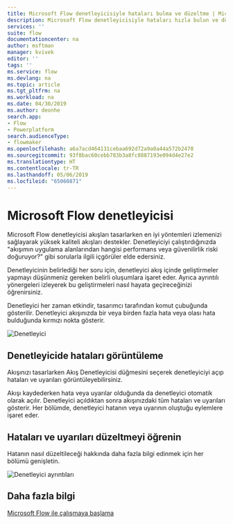 ```yaml
---
title: Microsoft Flow denetleyicisiyle hataları bulma ve düzeltme | Microsoft Docs
description: Microsoft Flow denetleyicisiyle hataları hızla bulun ve düzeltin.
services: ''
suite: flow
documentationcenter: na
author: msftman
manager: kvivek
editor: ''
tags: ''
ms.service: flow
ms.devlang: na
ms.topic: article
ms.tgt_pltfrm: na
ms.workload: na
ms.date: 04/30/2019
ms.author: deonhe
search.app:
- Flow
- Powerplatform
search.audienceType:
- flowmaker
ms.openlocfilehash: a6a7acd464131cebaa692d72a9a0a44a572b2470
ms.sourcegitcommit: 93f8bac60cebb783b3a8fc8887193e094d4e27e2
ms.translationtype: HT
ms.contentlocale: tr-TR
ms.lasthandoff: 05/06/2019
ms.locfileid: "65060871"
---
```

# <a name="the-microsoft-flow-checker"></a>Microsoft Flow denetleyicisi

Microsoft Flow denetleyicisi akışları tasarlarken en iyi yöntemleri izlemenizi sağlayarak yüksek kaliteli akışları destekler. Denetleyiciyi çalıştırdığınızda "akışımın uygulama alanlarından hangisi performans veya güvenilirlik riski doğuruyor?" gibi sorularla ilgili içgörüler elde edersiniz.

Denetleyicinin belirlediği her soru için, denetleyici akış içinde geliştirmeler yapmayı düşünmeniz gereken belirli oluşumlara işaret eder. Ayrıca ayrıntılı yönergeleri izleyerek bu geliştirmeleri nasıl hayata geçireceğinizi öğrenirsiniz.

Denetleyici her zaman etkindir, tasarımcı tarafından komut çubuğunda gösterilir. Denetleyici akışınızda bir veya birden fazla hata veya olası hata bulduğunda kırmızı nokta gösterir.

![Denetleyici](media/checker/checker-in-designer.png "Denetleyici")


## <a name="view-errors-in-the-checker"></a>Denetleyicide hataları görüntüleme

Akışınızı tasarlarken Akış Denetleyicisi düğmesini seçerek denetleyiciyi açıp hataları ve uyarıları görüntüleyebilirsiniz. 

Akışı kaydederken hata veya uyarılar olduğunda da denetleyici otomatik olarak açılır.  Denetleyici açıldıktan sonra akışınızdaki tüm hataları ve uyarıları gösterir. Her bölümde, denetleyici hatanın veya uyarının oluştuğu eylemlere işaret eder. 

## <a name="learn-to-fix-errors-and-warnings"></a>Hataları ve uyarıları düzeltmeyi öğrenin

Hatanın nasıl düzeltileceği hakkında daha fazla bilgi edinmek için her bölümü genişletin.

![Denetleyici ayrıntıları](media/checker/checker-detail.png "Denetleyici ayrıntıları")

## <a name="learn-more"></a>Daha fazla bilgi

[Microsoft Flow ile çalışmaya başlama](getting-started.md)



